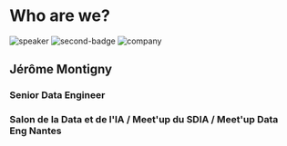 <!-- .slide: class="speaker-slide" -->

# Who are we?

![speaker](./assets/images/speaker/jmo.png)
![second-badge](./assets/images/badges/dbt-developer.png)
![company](./assets/images/logo-sfeir-blanc.png)

<h2>Jérôme <span style="padding-right:0">Montigny</span></h2>

### Senior Data Engineer

<!-- .element: class="icon-rule icon-first" -->

### Salon de la Data et de l'IA / Meet'up du SDIA / Meet'up Data Eng Nantes

<!-- .element: class="icon-twitter icon-second" -->

